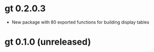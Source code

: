 # gt 0.2.0.3

* New package with 80 exported functions for building display tables

# gt 0.1.0 (unreleased)

